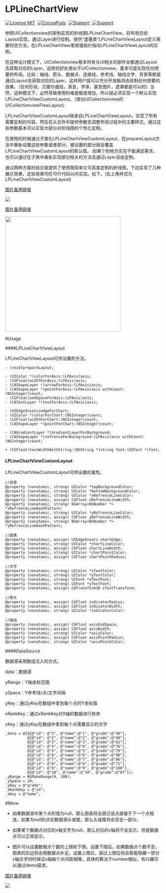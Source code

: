 # LPLineChartView

[![License MIT](https://img.shields.io/badge/license-MIT-green.svg?style=flat)](https://raw.githubusercontent.com/xiaofei86/LPLineChartView/master/LICENSE)&nbsp;
[![CocoaPods](http://img.shields.io/cocoapods/p/YYKit.svg?style=flat)](http://www.apple.com/ios/)&nbsp;
[![Support](https://img.shields.io/badge/support-iOS%207%2B%20-blue.svg?style=flat)](https://en.wikipedia.org/wiki/IOS_7)&nbsp;
[![Support](https://img.shields.io/badge/blog-xuyafei.cn-orange.svg)](http://www.xuyafei.cn)&nbsp;

参照UICollectionview的架构实现的折线图LPLineChartView。将布局交给Layout实现，通过Layer进行绘制。提供“虚基类”LPLineChartViewLayout定义需要的空方法。在LPLineChartView里用强指针指向LPLineChartViewLayout的实例。

在这种设计模式下，UICollectionview基本所有与UI相关的部件全都通过Layout去获取对应的Layer。这样的好处类似于UICollectionview，基本可是实现任何想要的布局。比如：轴线、箭头、数据点、连接线、参考线、轴线文字、背景等都是通过Layout去获取对应的Layer。这样用户就可以充分开发脑洞去绘制任何想要的效果。（任何形状，贝塞尔曲线，渐变，字体，甚至图片，遮罩都是可以的）当然，这种模式下，必然导致使用的难度极度增加。所以就必须实现一个默认实现LPLineChartViewCustomLayout。（类似UICollectionview的UICollectionviewFlowLayout）

LPLineChartViewCustomLayout继承自LPLineChartViewLayout，实现了所有需要定制的内容。然后在头文件中提供参数去调整布局过程中的主要样式。通过这些参数基本可以实现大部分对折线图的个性化定制。

在使用的时候通过子类化LPLineChartViewCustomLayout，在prepareLayout方法中重新设置这些参数或者部分，被设置的部分就会覆盖LPLineChartViewCustomLayout的默认值。
如果个别地方实在不能满足需求，也可以通过在子类中重新实现部分相关的方法去通过Layer自由定制。

通过两种方案的结合就提供了使用既简单又可高度定制的折线图。下边实现了几种展示效果，这些效果均在10行代码以内实现。如下。(右上角样式为LPLineChartViewCustomLayout)

[图片备用链接](http://b.picphotos.baidu.com/album/s%3D1000%3Bq%3D90/sign=088f6bed7dec54e745ec1e1e8908a021/8326cffc1e178a8290b19973f003738da877e850.jpg)

![](https://github.com/xiaofei86/LPLineChartView/raw/master/Images/chart4.png)

[图片备用链接](http://e.picphotos.baidu.com/album/s%3D680%3Bq%3D90/sign=031946f3793e6709ba0046f70bfcee00/b3fb43166d224f4a843bc9c70ff790529922d140.jpg)

<img src = "https://github.com/xiaofei86/LPLineChartView/raw/master/Images/1.png" width = 373>

#Usage

####LPLineChartViewLayout

LPLineChartViewLayout可供设置的方法。

	- (void)prepareLayout;
	
	- (UIColor *)colorForAxis:(LPAxis)axis;
	- (CGFloat)widthForAxis:(LPAxis)axis;
	- (CAShapeLayer *)arrowForAxis:(LPAxis)axis;
	- (CAShapeLayer *)pointForAxis:(LPAxis)axis withCount:(NSInteger)count;
	- (CGFloat)endSpaceForAxis:(LPAxis)axis;
	- (CATextLayer *)textForAxis:(LPAxis)axis;
	
	- (UIEdgeInsets)edgeForChart;
	- (UIColor *)colorForChart:(NSInteger)count;
	- (CGFloat)widthForChart:(NSInteger)count;
	- (CAShapeLayer *)pointForChart:(NSInteger)count;
	
	- (CAGradientLayer *)GradientLayerForBackground;
	- (CAShapeLayer *)refrenceForBackground:(LPAxis)axis withCount:(NSInteger)count;
	
	+ (CGFloat)textWidthWithString:(NSString *)string font:(UIFont *)font;




#### LPLineChartViewCustomLayout

LPLineChartViewCustomLayout可供设置的属性。

	//背景
	@property (nonatomic, strong) UIColor *topBackgroundColor;
	@property (nonatomic, strong) UIColor *bottomBackgroundColor;
	@property (nonatomic, strong) UIColor *xRefrenceLineColor;
	@property (nonatomic, assign) CGFloat xRefrenceLineWidth;
	@property (nonatomic, strong) NSArray<NSNumber *> *xRefrenceLineDashPattern;
	@property (nonatomic, strong) UIColor *yRefrenceLineColor;
	@property (nonatomic, assign) CGFloat yRefrenceLineWidth;
	@property (nonatomic, strong) NSArray<NSNumber *> *yRefrenceLineDashPattern;
	
	//图表
	@property (nonatomic, assign) UIEdgeInsets chartEdge;
	@property (nonatomic, strong) UIColor *chartLineColor;
	@property (nonatomic, assign) CGFloat chartLineWidth;
	@property (nonatomic, strong) UIColor *chartPointColor;
	@property (nonatomic, assign) CGFloat chartPointRadius;
	
	//文字
	@property (nonatomic, strong) UIColor *xTextColor;
	@property (nonatomic, strong) UIColor *yTextColor;
	@property (nonatomic, strong) UIFont *xTextFont;
	@property (nonatomic, strong) UIFont *yTextFont;
	@property (nonatomic, assign) CATransform3D xTextTransform;
	
	//箭头
	@property (nonatomic, assign) CGFloat indicatorRadius;
	@property (nonatomic, assign) CGFloat indicatorWidth;
	@property (nonatomic, strong) UIColor *indicatorColor;
	
	//轴线
	@property (nonatomic, assign) CGFloat axisEndSpace;
	@property (nonatomic, assign) CGFloat axisWidth;
	@property (nonatomic, strong) UIColor *axisColor;
	@property (nonatomic, assign) CGFloat axisPointRadius;
	@property (nonatomic, strong) UIColor *axisPointColor;
	
####DataSource

数据源采用数组注入的方式。

data：数据源

yRange：Y轴坐标范围

ySpace：Y参考线/点/文字间隔

yKey：通过yKey在数组中拿到每个点的Y坐标值

xRankKey：通过xRankKey对X轴的数据进行排序

xKey：通过yKey在数组中拿到每个点需要显示的文字

	_data = @[@{@"id": @"1", @"name":@"1", @"grade":@"30"},
	          @{@"id": @"2", @"name":@"2", @"grade":@"40"},
	          @{@"id": @"3", @"name":@"3", @"grade":@"62"},
	          @{@"id": @"4", @"name":@"4", @"grade":@"76"},
	          @{@"id": @"5", @"name":@"5", @"grade":@"79"},
	          @{@"id": @"6", @"name":@"6", @"grade":@"90"},
	          @{@"id": @"7", @"name":@"7", @"grade":@"86"},
	          @{@"id": @"8", @"name":@"8", @"grade":@"71"},
	          @{@"id": @"9", @"name":@"9", @"grade":@"100"},
	          @{@"id": @"10", @"name":@"10", @"grade":@"87"}];
	_yRange = NSMakeRange(0, 100);
	_ySpace = 20;
	_yKey = @"grade";
	_xRankKey = @"id";
	_xKey = @"name";
	
#More

* 如果数据源中某个点的值为null，那么图表将会跳过该点直接于下一个点相连。如果为null的点在数据源头或尾，那么头或尾将会空去一部分。

* 如果某个数据点对应的x轴文字为null，那么对应的x轴将不会显示，但是数据点可以正常显示。

* 图片可以设置数据点个数的上限和下限。设置下限后，如果数据点个数不足，图表的后边将会用数据点补足。设置上限后，超过上限后将会智能隐藏一部分x轴文字同时保证x轴每个点间距相等。具体的算法于number相似，有兴趣可以通过demo探求。

[图片备用链接](http://b.picphotos.baidu.com/album/s%3D1000%3Bq%3D90/sign=9a161f7108b30f24319ae803f8a5ea32/b17eca8065380cd770bc16fda644ad3459828104.jpg)

![](https://github.com/xiaofei86/LPLineChartView/raw/master/Images/chart4_test.png)